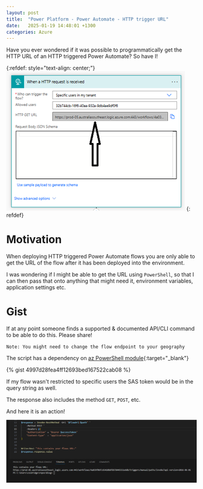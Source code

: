 ```yaml
---
layout: post
title:  "Power Platform - Power Automate - HTTP trigger URL"
date:   2025-01-19 14:48:01 +1300
categories: Azure
---
```


Have you ever wondered if it was possible to programmatically get the HTTP URL of an HTTP triggered Power Automate? So have I!

{:refdef: style="text-align: center;"}
![here](/assets/flow-url/2.png)
{: refdef}

# Motivation

When deploying HTTP triggered Power Automate flows you are only able to get the URL of the flow after it has been deployed into the environment.

I was wondering if I might be able to get the URL using `PowerShell`, so that I can then pass that onto anything that might need it, environment variables, application settings etc.

# Gist

If at any point someone finds a supported & documented API/CLI command to be able to do this. Please share!

```
Note: You might need to change the flow endpoint to your geography
```

The script has a dependency on [az PowerShell module](https://learn.microsoft.com/en-us/powershell/azure/install-azps-windows?view=azps-13.1.0&tabs=powershell&pivots=windows-psgallery#installation){:target="_blank"}

{% gist 4997d28fea4ff12693bed167522cab08 %}


If my flow wasn't restricted to specific users the SAS token would be in the query string as well.

The response also includes the method `GET`, `POST`, etc.

And here it is an action! 

![here](/assets/flow-url/1.png)



